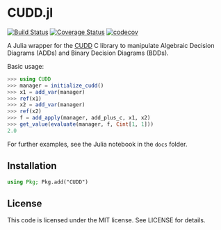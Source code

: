 CUDD.jl
=======

[![Build Status](https://travis-ci.org/sisl/CUDD.jl.svg)](https://travis-ci.org/sisl/CUDD.jl)
[![Coverage Status](https://coveralls.io/repos/github/sisl/CUDD.jl/badge.svg?branch=master)](https://coveralls.io/github/sisl/CUDD.jl?branch=master)
[![codecov](https://codecov.io/gh/sisl/CUDD.jl/branch/master/graph/badge.svg?token=HE8R1IljBV)](https://codecov.io/gh/sisl/CUDD.jl)

A Julia wrapper for the [CUDD](https://github.com/ivmai/cudd)
C library to manipulate Algebraic Decision Diagrams (ADDs) and Binary Decision Diagrams (BDDs).


Basic usage:
```julia
>>> using CUDD
>>> manager = initialize_cudd()
>>> x1 = add_var(manager)
>>> ref(x1)
>>> x2 = add_var(manager)
>>> ref(x2)
>>> f = add_apply(manager, add_plus_c, x1, x2)
>>> get_value(evaluate(manager, f, Cint[1, 1]))
2.0
```

For further examples, see the Julia notebook in the ``docs`` folder.

Installation
-----

```julia
using Pkg; Pkg.add("CUDD")
```

License
-------

This code is licensed under the MIT license.  See LICENSE for details.

